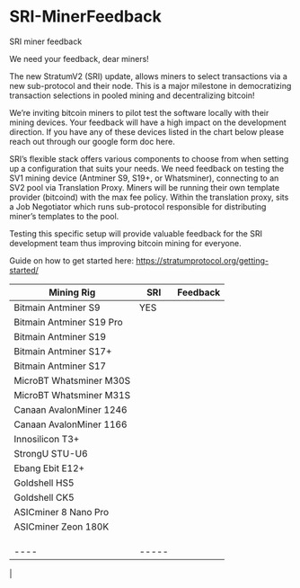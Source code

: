 # SRI-MinerFeedback
SRI miner feedback

We need your feedback, dear miners!

The new StratumV2 (SRI) update, allows miners to select transactions via a new sub-protocol and their node. This is a major milestone in democratizing transaction selections in pooled mining and decentralizing bitcoin!

We’re inviting bitcoin miners to pilot test the software locally with their mining devices. Your feedback will have a high impact on the development direction. If you have any of these devices listed in the chart below please reach out through our google form doc here.

SRI’s flexible stack offers various components to choose from when setting up a configuration that suits your needs. We need feedback on testing the SV1 mining device (Antminer S9, S19+, or Whatsminer), connecting to an SV2 pool via Translation Proxy. Miners will be running their own template provider (bitcoind) with the max fee policy. Within the translation proxy, sits a Job Negotiator which runs sub-protocol responsible for distributing miner’s templates to the pool. 

Testing this specific setup will provide valuable feedback for the SRI development team thus improving bitcoin mining for everyone.

Guide on how to get started here: https://stratumprotocol.org/getting-started/


| Mining Rig | SRI | Feedback |
| ---- | ----- | ----- |
| Bitmain Antminer S9 | YES   | 
| Bitmain Antminer S19 Pro|       |
|Bitmain Antminer S19|       |
Bitmain Antminer S17+|       |
Bitmain Antminer S17|       |
MicroBT Whatsminer M30S|       |
MicroBT Whatsminer M31S|       |
Canaan AvalonMiner 1246|       |
Canaan AvalonMiner 1166|       |
Innosilicon T3+|       |
StrongU STU-U6|       |
Ebang Ebit E12+|       |
Goldshell HS5|       |
Goldshell CK5|       |
ASICminer 8 Nano Pro|       |
ASICminer Zeon 180K |       |
|  |       |  
|  |       |
|  |       |
| ---- | ----- |
|

